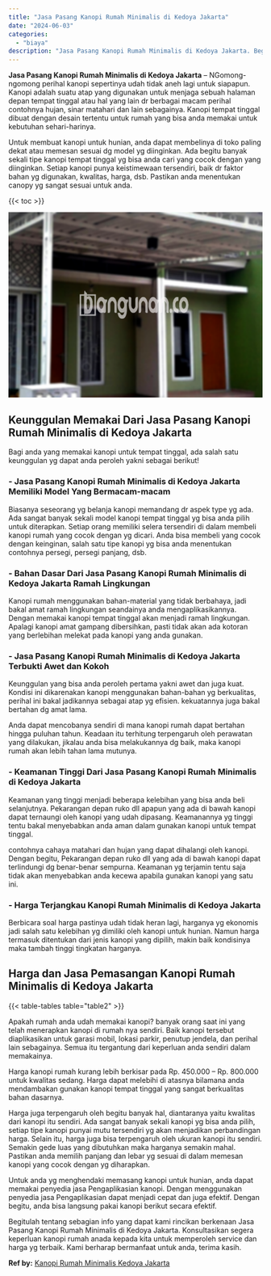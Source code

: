 ```yaml
---
title: "Jasa Pasang Kanopi Rumah Minimalis di Kedoya Jakarta"
date: "2024-06-03"
categories: 
  - "biaya"
description: "Jasa Pasang Kanopi Rumah Minimalis di Kedoya Jakarta. Begitulah tentang sebagian info yang dapat kami rincikan berkenaan Jasa Pasang Kanopi Rumah Minimalis d..."
---
```


**Jasa Pasang Kanopi Rumah Minimalis di Kedoya Jakarta** – NGomong-ngomong perihal kanopi sepertinya udah tidak aneh lagi untuk siapapun. Kanopi adalah suatu atap yang digunakan untuk menjaga sebuah halaman depan tempat tinggal atau hal yang lain dr berbagai macam perihal contohnya hujan, sinar matahari dan lain sebagainya. Kanopi tempat tinggal dibuat dengan desain tertentu untuk rumah yang bisa anda memakai untuk kebutuhan sehari-harinya.

Untuk membuat kanopi untuk hunian, anda dapat membelinya di toko paling dekat atau memesan sesuai dg model yg diinginkan. Ada begitu banyak sekali tipe kanopi tempat tinggal yg bisa anda cari yang cocok dengan yang diinginkan. Setiap kanopi punya keistimewaan tersendiri, baik dr faktor bahan yg digunakan, kwalitas, harga, dsb. Pastikan anda menentukan canopy yg sangat sesuai untuk anda.

{{< toc >}}

![Jasa Pasang Kanopi Rumah Minimalis di Kedoya Jakarta](/images/harga-kanopi-minimalis-31.png)

## Keunggulan Memakai Dari Jasa Pasang Kanopi Rumah Minimalis di Kedoya Jakarta

Bagi anda yang memakai kanopi untuk tempat tinggal, ada salah satu keunggulan yg dapat anda peroleh yakni sebagai berikut!

### \- Jasa Pasang Kanopi Rumah Minimalis di Kedoya Jakarta Memiliki Model Yang Bermacam-macam

Biasanya seseorang yg belanja kanopi memandang dr aspek type yg ada. Ada sangat banyak sekali model kanopi tempat tinggal yg bisa anda pilih untuk diterapkan. Setiap orang memiliki selera tersendiri di dalam membeli kanopi rumah yang cocok dengan yg dicari. Anda bisa membeli yang cocok dengan keinginan, salah satu tipe kanopi yg bisa anda menentukan contohnya persegi, persegi panjang, dsb.

### \- Bahan Dasar Dari Jasa Pasang Kanopi Rumah Minimalis di Kedoya Jakarta Ramah Lingkungan

Kanopi rumah menggunakan bahan-material yang tidak berbahaya, jadi bakal amat ramah lingkungan seandainya anda mengaplikasikannya. Dengan memakai kanopi tempat tinggal akan menjadi ramah lingkungan. Apalagi kanopi amat gampang dibersihkan, pasti tidak akan ada kotoran yang berlebihan melekat pada kanopi yang anda gunakan.

### \- Jasa Pasang Kanopi Rumah Minimalis di Kedoya Jakarta Terbukti Awet dan Kokoh

Keunggulan yang bisa anda peroleh pertama yakni awet dan juga kuat. Kondisi ini dikarenakan kanopi menggunakan bahan-bahan yg berkualitas, perihal ini bakal jadikannya sebagai atap yg efisien. kekuatannya juga bakal bertahan dg amat lama.

Anda dapat mencobanya sendiri di mana kanopi rumah dapat bertahan hingga puluhan tahun. Keadaan itu terhitung terpengaruh oleh perawatan yang dilakukan, jikalau anda bisa melakukannya dg baik, maka kanopi rumah akan lebih tahan lama mutunya.

### \- Keamanan Tinggi Dari Jasa Pasang Kanopi Rumah Minimalis di Kedoya Jakarta

Keamanan yang tinggi menjadi beberapa kelebihan yang bisa anda beli selanjutnya. Pekarangan depan ruko dll apapun yang ada di bawah kanopi dapat ternaungi oleh kanopi yang udah dipasang. Keamanannya yg tinggi tentu bakal menyebabkan anda aman dalam gunakan kanopi untuk tempat tinggal.

contohnya cahaya matahari dan hujan yang dapat dihalangi oleh kanopi. Dengan begitu, Pekarangan depan ruko dll yang ada di bawah kanopi dapat terlindungi dg benar-benar sempurna. Keamanan yg terjamin tentu saja tidak akan menyebabkan anda kecewa apabila gunakan kanopi yang satu ini.

### \- Harga Terjangkau Kanopi Rumah Minimalis di Kedoya Jakarta

Berbicara soal harga pastinya udah tidak heran lagi, harganya yg ekonomis jadi salah satu kelebihan yg dimiliki oleh kanopi untuk hunian. Namun harga termasuk ditentukan dari jenis kanopi yang dipilih, makin baik kondisinya maka tambah tinggi tingkatan harganya.

## Harga dan Jasa Pemasangan Kanopi Rumah Minimalis di Kedoya Jakarta

{{< table-tables table="table2" >}}

Apakah rumah anda udah memakai kanopi? banyak orang saat ini yang telah menerapkan kanopi di rumah nya sendiri. Baik kanopi tersebut diaplikasikan untuk garasi mobil, lokasi parkir, penutup jendela, dan perihal lain sebagainya. Semua itu tergantung dari keperluan anda sendiri dalam memakainya.

Harga kanopi rumah kurang lebih berkisar pada Rp. 450.000 – Rp. 800.000 untuk kwalitas sedang. Harga dapat melebihi di atasnya bilamana anda mendambakan gunakan kanopi tempat tinggal yang sangat berkualitas bahan dasarnya.

Harga juga terpengaruh oleh begitu banyak hal, diantaranya yaitu kwalitas dari kanopi itu sendiri. Ada sangat banyak sekali kanopi yg bisa anda pilih, setiap tipe kanopi punyai mutu tersendiri yg akan menjadikan perbandingan harga. Selain itu, harga juga bisa terpengaruh oleh ukuran kanopi itu sendiri. Semakin gede luas yang dibutuhkan maka harganya semakin mahal. Pastikan anda memilih panjang dan lebar yg sesuai di dalam memesan kanopi yang cocok dengan yg diharapkan.

Untuk anda yg menghendaki memasang kanopi untuk hunian, anda dapat memakai penyedia jasa Pengaplikasian kanopi. Dengan menggunakan penyedia jasa Pengaplikasian dapat menjadi cepat dan juga efektif. Dengan begitu, anda bisa langsung pakai kanopi berikut secara efektif.

Begitulah tentang sebagian info yang dapat kami rincikan berkenaan Jasa Pasang Kanopi Rumah Minimalis di Kedoya Jakarta. Konsultasikan segera keperluan kanopi rumah anada kepada kita untuk memperoleh service dan harga yg terbaik. Kami berharap bermanfaat untuk anda, terima kasih.

**Ref by:**  [Kanopi Rumah Minimalis Kedoya Jakarta](https://id.wikipedia.org/wiki/Kanopi)
